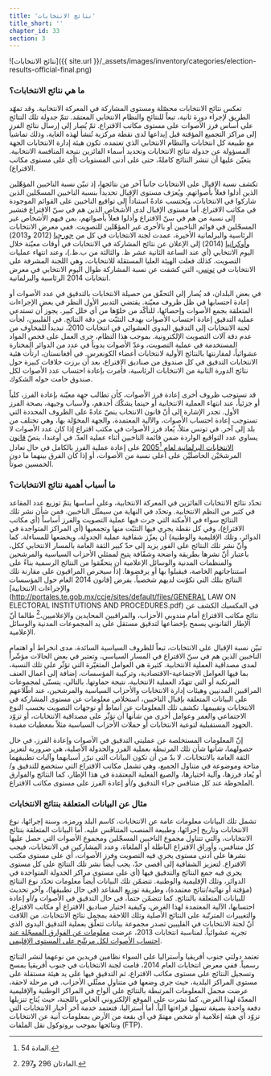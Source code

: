 ```yaml
---
title: 'نتائج الانتخابات'
title_short: ''
chapter_id: 33
section: 3
---
```


![نتائج الانتخابات]({{ site.url }}/\_assets/images/inventory/categories/election-results-official-final.png)

### ما هي نتائج الانتخابات؟

تعكس نتائج الانتخابات محصّلة ومستوى المشاركة في المعركة الانتخابية. وقد تمهّد الطريق لإجراء دورة ثانية، تبعاً للنتائج والنظام الانتخابي المعتمَد. تتمّ جدولة تلك النتائج على أساس فرز الأصوات على مستوى مكاتب الاقتراع. ثمّ يُصار إلى إرسال نتائج الفرز إلى مراكز التجميع المؤقتة قبل إيداعها لدى نقطة مركزية تُنشأ لهذه الغاية، وذلك تماشياً مع طبيعة كل انتخابات والنظام الانتخابي الذي تعتمده. تكون هيئة إدارة الانتخابات الجهة المسؤولة عن جدولة نتائج الانتخابات وتحديد أسماء الفائزين نتيجة المنافسة الانتخابية. يتعيّن عليها أن تنشر النتائج كاملةً، حتى على أدنى المستويات (أي على مستوى مكاتب الاقتراع).

تكشف نسبة الإقبال على الانتخابات جانباً آخر من نتائجها، إذ تبيّن نسبة الناخبين المؤهّلين الذين أدلوا فعلاً بأصواتهم. ويُعرَف مستوى الإقبال تحديداً بنسبة الناخبين المسجّلين الذين شاركوا في الانتخابات، ويُحتسب عادةً استناداً إلى تواقيع الناخبين على القوائم الموجودة في مكاتب الاقتراع. أما مستوى الإقبال لدى الأشخاص الذين هم في سنّ الاقتراع فتشير إلى نسبة من هم في سنّ الاقتراع وأدلوا فعلاً بأصواتهم، بمن فيهم الأشخاص غير المسجّلين في قوائم الناخبين أو بالأحرى غير المؤهّلين للتصويت. ففي معرض الانتخابات الرئاسية والبرلمانية الأخيرة، عمدت لجنة الانتخابات في كل من [جورجيا](http://cesko02-01.itdc.ge/en/mediisatvis-4-ge/pres-relizebi-13-ge/informacia-kenchisyris-mimdinareobis-da-amomrchevelta-aqtivobis-shesaxeb-1200-st-is-mdgomareobit.page) (2012 و2013) [وأوكرانيا](http://www.cvk.gov.ua/pls/vp2014/WP063?pt00_t001f01=702&PT001F01=702) (2014) إلى الإعلان عن نتائج المشاركة في الانتخابات في أوقات معيّنة خلال اليوم الانتخابي (أي عند الساعة الثانية عشر ظ. والثالثة من ب.ظ.)، وعند انتهاء عمليات التصويت. كذلك فعلت الهيئة العليا المستقلة للانتخابات، وهي اللجنة المشرفة على الانتخابات في [تونس](http://www.isie.tn/ar/communiques-ar/%D8%A7%D9%84%D8%B1%D8%A6%D8%A7%D8%B3%D9%8A%D8%A9-%D9%86%D8%B3%D8%A8%D8%A9-%D9%85%D8%B4%D8%A7%D8%B1%D9%83%D8%A9-%D8%A8%D9%84%D8%BA%D8%AA-53-7/)، التي كشفت عن نسبة المشاركة طوال اليوم الانتخابي في معرض انتخابات 2014 الرئاسية والبرلمانية.

في بعض البلدان، قد يُصار إلى التحقّق من حصيلة الانتخابات بالتدقيق في عدد الأصوات أو إعادة احتسابها في ظل ظروف معيّنة. يقتضي التدبير الأول النظر في بعض الإجراءات المتعلقة بجمع الأصوات وإحصائها، للتأكّد من خلوّها من أي خلل كبير. يجوز أن تستدعي عملية التدقيق إعادة احتساب الأصوات بهدف التثبّت من دقة النتائج. في الفليبين، لجأت لجنة الانتخابات إلى التدقيق اليدوي العشوائي في انتخابات 2010، تبديداً للمخاوف من عدم دقة آلات التصويت الإلكترونية. بموجب هذا النظام، جرى العمل على فحص المواد المستخدمة في عملية التصويت، وعدّ الأصوات يدوياً في عدد من الدوائر المختارة عشوائياً، لمقارنتها بالنتائج الأولية لانتخابات أعضاء الكونغرس. في أفغانستان، ارتأت هئية الانتخابات التدقيق في كل صندوق من صناديق الاقتراع، بعد أن برزت خلافات كبيرة حول نتائج الدورة الثانية من الانتخابات الرئاسية، فأمرت بإعادة احتساب عدد الأصوات لكل صندوق حامت حوله الشكوك.

قد تستوجب ظروف أخرى إعادة فرز الأصوات، كأن تطالب جهة معيّنة بإعادة الفرز، كلياً أو جزئياً، عند انتهاء العملية الانتخابية أو حينما يشكّك أحدهم، ولأسباب وجيهة، بصحة الفرز الأول. تجدر الإشارة إلى أنّ قانون الانتخاب ينصّ عادةً على الظروف المحددة التي تستوجب إعادة احتساب الأصوات، والآلية المعتمدة، والجهة المخوّلة بها، وهي تختلف من بلد إلى آخر. في تونس مثلاً، يُعاد فرز الأصوات في مكتب اقتراع إذا كان عدد الأصوات لا يساوي عدد التواقيع الواردة ضمن قائمة الناخبين أثناء عملية العدّ. في أوغندا، ينصّ [قانون الانتخابات البرلمانية لعام 2005](http://aceproject.org/ero-en/regions/africa/UG/uganda-parliamentary-elections-act-2005/)[^1] على إعادة عملية الفرز بالكامل في حال تعادل المرشحَيْن الحاصلَيْن على أعلى نسبة من الأصوات، أو إذا كان الفرق بينهما ما دون الخمسين صوتاً.

### ما أسباب أهمية نتائج الانتخابات؟

تحدّد نتائج الانتخابات الفائزين في المعركة الانتخابية، وعلى أساسها يتمّ توزيع عدد المقاعد في كثير من النظم الانتخابية. وتحدّد في النهاية من سيمثّل الناخبين. فمن شأن نشر تلك النتائج سواء في الأمكنة التي جرت فيها عملية التصويت والفرز أساساً (أي مكاتب الاقتراع)، وفي كل نقطة يجري فيها التثبّت منها وتجمعيها (أي المراكز المتواجدة في الدوائر، وتلك الإقليمية والوطنية) أن يعزّز شفافية عملية الجدولة، ويخضعها للمساءلة. كما وأنّ نشر تلك النتائج على الفور يزيد إلى حدّ كبير الثقة العامة بالمسار الانتخابي ككل، باعتبار أنّ نشرها بطريقة واضحة وشفّافة يتيح لممثلي الأحزاب السياسية والمرشحين والمنظمات المدنية والوسائل الإعلامية أن يتحقّقوا من النتائج الرسمية بناءً على استنتاجاتهم الخاصة، فيقبلوا بها أو يرفضوها. إذاً سيحرص المراقبون على مقارنة تلك النتائج بتلك التي تكوّنت لديهم شخصياً. يفرض [قانون 2014 العام حول المؤسسات والإجراءات الانتخابية](http://portales.te.gob.mx/ccje/sites/default/files/GENERAL LAW ON ELECTORAL INSTITUTIONS AND PROCEDURES.pdf) في المكسيك الكشف عن نتائج مكاتب الاقتراع أمام مندوبي الأحزاب، والمراقبين المحايدين والإعلاميين،[^2] طالما أنّ الإطار القانوني يسمح بإخضاعها لتدقيق مستقل على يد المجموعات المدنية والوسائل الإعلامية.

تبيّن نسبة الإقبال على الانتخابات، تبعاً للظروف السياسية السائدة، مدى انخراط أو اهتمام الناخبين الذين هم في سنّ الاقتراع في المسار السياسي، وتعتبر في بعض الحالات مؤشّراً لمدى مصداقية العملية الانتخابية. كثيرة هي العوامل المتغيّرة التي تؤثّر على تلك النسبة، بما فيها العوامل الاجتماعية-الاقتصادية، وتركيبة المؤسسات، إضافة إلى أعمال العنف المرتكبة أو التي تتهدّد العملية الانتخابية، نتيجة حماوتها. بالتالي، يتسنّى لمجموعات المراقبين المدنيين وهيئات إدارة الانتخابات والأحزاب السياسية والمرشحين، عند اطّلاعهم على البيانات المتعلقة بإقبال الناخبين، استخلاص معلومات عن مستوى المشاركة في الانتخابات وتقييمها. تكشف تلك المعلومات عن أنماط أو توجهات التصويت بحسب النوع الاجتماعي والعمر وعوامل أخرى من شأنها أن تؤثّر على مصداقية الانتخابات، أو تزوّد الجهود المستقبلية لتوعية الانتخابات أو حملات الأحزاب السياسية مثلاً بمعطيات مفيدة.

إنّ المعلومات المستخلصة عن عمليتي التدقيق في الأصوات وإعادة الفرز، في حال حصولهما، شأنها شأن تلك المرتبطة بعملية الفرز والجدولة الأصلية، هي ضرورية لتعزيز الثقة العامة بالانتخابات. لا بدّ من أن تكون البيانات التي تبرّر أسبابهما وآليات تطبيقهما متاحة وموضوعة في متناول الجميع، وهي تشمل مكاتب الاقتراع التي ستخضع للتدقيق و/أو يُعاد فرزها، وآلية اختيارها، والصيغ الفعلية المعتمَدة في هذا الإطار، كما النتائج والفوارق الملحوظة عند كل متنافس جراء التدقيق و/أو إعادة الفرز على مستوى مكاتب الاقتراع.

### مثال عن البيانات المتعلقة بنتائج الانتخابات

تشمل تلك البيانات معلومات عامة عن الانتخابات، كاسم البلد ورمزه، وسنة إجرائها، نوع الانتخابات وتاريخ إجرائها، وطبيعة المنصب المتنافَس عليه. أما البيانات المتعلقة بنتائج الانتخابات، والتي تتناول مجموع الناخبين المسجّلين ومجموع الأصوات التي حصل عليها كل متنافس، وأوراق الاقتراع الباطلة أو الملغاة، وعدد المشاركين في الانتخابات، فيجب نشرها على أدنى مستوى يجري فيه التصويت وفرز الأصوات، أي على مستوى مكتب الاقتراع. لتعزيز الشفافية إلى أقصى حدّ، يجب أيضاً نشر تلك النتائج على كل مستوى يجري فيه جمع النتائج والتدقيق فيها (أي على مستوى مراكز الجدولة المتواجدة في الدوائر، وتلك الإقليمية والوطنية. تتضمّن تلك البيانات أيضاً معلومات تحدّد نوع النتائج (مؤقتة أو نهائية/نتائج معتمدة)، وطريقة توزيع المقاعد (في حال تطبيقها)، وآخر تحديث للبيانات المتعلقة بالنتائج. كما تتضمّن حتماً، في حال التدقيق في الأصوات و/أو إعادة احتسابها، الآلية المعتمدة لهذا الغرض، وكيفية اختيار صناديق الاقتراع أو مكاتب الاقتراع، والتغييرات المترتّبة على النتائج الأصلية وتلك اللاحقة بمجمل نتائج الانتخابات. من اللافت أنّ لجنة الانتخابات في الفليبين تصدر مجموعة بيانات تتعلّق بعملية التدقيق اليدوي الذي تجريه عشوائياً. لمناسبة انتخابات 2013، عرضت [معلومات عن الفوارق المسجّلة عند احتساب الأصوات لكل مرشّح على المستوى الإقليمي](http://www.comelec.gov.ph/?r=Archives/RegularElections/2013NLE/RandomManualAudit/RandomManualAuditReport2013/RMAVarianceSummReport).

تعتمد دولتي جنوب أفريقيا وأستراليا على السواء نظامين فريدين من نوعهما لنشر النتائج رسمياً. ففي معرض انتخابات العام 2014، قامت لجنة الانتخابات في جنوب أفريقيا بمسح وتسجيل النتائج على مستوى مكاتب الاقتراع، ثم التدقيق فيها على يد هيئة مستقلة على مستوى المراكز البلدية، حيث جرى وضعها في متناول ممثّلي الأحزاب. في مرحلة لاحقة، عرضت مجمل المعلومات المرتبطة بالنتائج على ألواح في المراكز الوطنية والإقليمية المعدّة لهذا الغرض، كما نشرت على الموقع الإلكتروني الخاص باللجنة، حيث يُتاح تنزيلها دفعة واحدة بصيغة تسهل قراءتها آلياً. أما أستراليا، فتعتمد خدمة آخر أخبار الانتخابات التي تزوّد أي هيئة إعلامية أو شخص مهتمّ في أي بقعة من الأرض بمعلومات آنية عن الانتخابات ونتائجها بموجب بروتوكول نقل الملفات (FTP).

[^1]: المادة 54.
[^2]: المادتان 296 و297.
